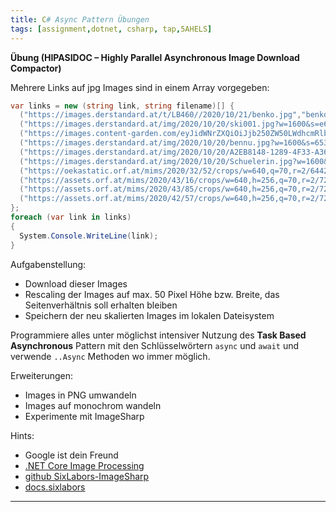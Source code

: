 ```yaml
---
title: C# Async Pattern Übungen
tags: [assignment,dotnet, csharp, tap,5AHELS]
---
```


**Übung (HIPASIDOC – Highly Parallel Asynchronous Image Download Compactor)**

Mehrere Links auf jpg Images sind in einem Array vorgegeben:

```csharp
var links = new (string link, string filename)[] {
  ("https://images.derstandard.at/t/LB460//2020/10/21/benko.jpg","benko.jpg"),
  ("https://images.derstandard.at/img/2020/10/20/ski001.jpg?w=1600&s=e637ad20","ski001.jpg"),
  ("https://images.content-garden.com/eyJidWNrZXQiOiJjb250ZW50LWdhcmRlbi1jZG4tcHJvZHVjdGlvbiIsImtleSI6ImltYWdlc1wvOGEzYTUzYzYtYWZiYi00ZWIyLWFhNzctYTYwZTY1YzEyZTNlXC9Wb2ktZ3VhdC1pU3RvY2stU2ltb25Ta2FmYXIuanBnIiwiZWRpdHMiOnsiZXh0cmFjdCI6eyJsZWZ0IjowLCJ0b3AiOjU0LCJ3aWR0aCI6OTYwLCJoZWlnaHQiOjYzN30sInJlc2l6ZSI6eyJ3aWR0aCI6OTYwLCJoZWlnaHQiOjYzN319fQ==","field.jpg"),
  ("https://images.derstandard.at/img/2020/10/20/bennu.jpg?w=1600&s=653876a3","bennu.jpg"),
  ("https://images.derstandard.at/img/2020/10/20/A2EB8148-1289-4F33-A363-8A8306BACF87.jpg?w=1600&s=4a868c8a","delfin.jpg"),
  ("https://images.derstandard.at/img/2020/10/20/Schuelerin.jpg?w=1600&s=1b681c6c","schueleron.jpg"),
  ("https://oekastatic.orf.at/mims/2020/32/52/crops/w=640,q=70,r=2/644241_opener_221652_apasteiermark_prozess_gegen_praesidentin_des_sogenannten_staatenbundes_.jpg?s=964e0fd6c05897a7fbeeb0870568b7eb77af2270","gericht.jpg"),
  ("https://assets.orf.at/mims/2020/43/16/crops/w=640,h=256,q=70,r=2/727463_opener_252416_eu_agrarreform_einigung_gy.jpg?s=d662dab066a7979af61e578486b3c674d2870b23","agrar.jpg"),
  ("https://assets.orf.at/mims/2020/43/85/crops/w=640,h=256,q=70,r=2/727615_opener_252485_ibiza_u_ausschuss_211020_006_luk.jpg?s=947af38322a1edb205be5938dd8798d3ba1e824a","benko2.jpg"),
  ("https://assets.orf.at/mims/2020/42/57/crops/w=640,h=256,q=70,r=2/721105_opener_250157_us_wahl_briefwahl_fleckerlteppich_ap.jpg?s=da8cc2053beadf062235202363dd1a81351acaff","ballot.jpg"),
};
foreach (var link in links)
{
  System.Console.WriteLine(link);
}
```



Aufgabenstellung:

- Download dieser Images
- Rescaling der Images auf max. 50 Pixel Höhe bzw. Breite, das Seitenverhältnis soll erhalten bleiben
- Speichern der neu skalierten Images im lokalen Dateisystem

Programmiere alles unter möglichst intensiver Nutzung des **Task Based Asynchronous** Pattern mit den Schlüsselwörtern `async`  und  `await` und verwende `..Async` Methoden wo immer möglich.



Erweiterungen:

- Images in PNG umwandeln
- Images auf monochrom wandeln
- Experimente mit ImageSharp



Hints:

- Google ist dein Freund
- [.NET Core Image Processing](https://devblogs.microsoft.com/dotnet/net-core-image-processing/)
- [github SixLabors-ImageSharp](https://github.com/SixLabors/ImageSharp)
- [docs.sixlabors](https://docs.sixlabors.com/articles/imagesharp/)







---

